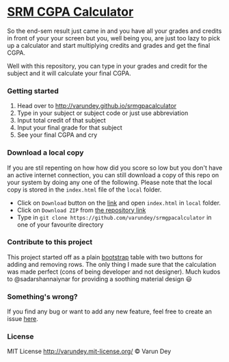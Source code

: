 # [SRM CGPA Calculator](https://srm-gpa-calculator.herokuapp.com/)

So the end-sem result just came in and you have all your grades and credits in front of your your screen but you, well being you, are just too lazy to pick up a calculator and start multiplying credits and grades and get the final CGPA.

Well with this repository, you can type in your grades and credit for the subject and it will calculate your final CGPA.

### Getting started

1. Head over to http://varundey.github.io/srmgpacalculator
2. Type in your subject or subject code or just use abbreviation
3. Input total credit of that subject
4. Input your final grade for that subject
5. See your final CGPA and cry

### Download a local copy
If you are stil repenting on how how did you score so low but you don't have an active internet connection, you can still download a copy of this repo on your system by doing any one of the following. Please note that the local copy is stored in the `index.html` file of the `local` folder.
* Click on `Download` button on the [link](http://varundey.github.io/srmgpacalculator) and open `index.html` in `local` folder.
* Click on `Download ZIP` from [the repository link](https://github.com/varundey/srmgpacalculator)
* Type in `git clone https://github.com/varundey/srmgpacalculator` in one of your favourite directory


### Contribute to this project
This project started off as a plain [bootstrap](http://getbootstrap.com/) table with two buttons for adding and removing rows. The only thing I made sure that the calculation was made perfect (cons of being developer and not designer). Much kudos to @sadarshannaiynar for providing a soothing material design :smiley:

### Something's wrong?
If you find any bug or want to add any new feature, feel free to create an issue [here](https://github.com/varundey/srmgpacalculator/issues).

### License
MIT License http://varundey.mit-license.org/ © Varun Dey
